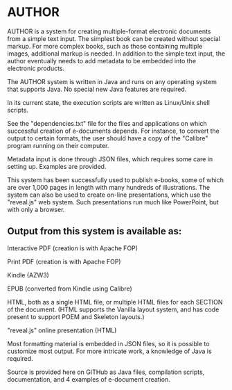 # AUTHOR
AUTHOR is a system for creating multiple-format electronic documents from a simple text input. The simplest book can be created without special markup. For more complex books, such as those containing multiple images, additional markup is needed. In addition to the simple text input, the author eventually needs to add metadata to be embedded into the electronic products.

The AUTHOR system is written in Java and runs on any operating system that supports Java. No special new
Java features are required.

In its current state, the execution scripts are written as Linux/Unix shell scripts.

See the "dependencies.txt" file for the files and applications on which successful
creation of e-documents depends. For instance, to convert the output to certain formats, 
the user should have a copy of the "Calibre" program running on their computer.

Metadata input is done through JSON files, which requires some care in setting up. Examples
are provided.

This system has been successfully used to publish e-books, some of which are over 1,000 pages
in length with many hundreds of illustrations. The system can also be used to create
on-line presentations, which use the "reveal.js" web system. Such presentations run much
like PowerPoint, but with only a browser. 

## Output from this system is available as:

Interactive PDF (creation is with Apache FOP)

Print PDF (creation is with Apache FOP)

Kindle (AZW3)

EPUB (converted from Kindle using Calibre)

HTML, both as a single HTML file, or multiple HTML files for each SECTION
       of the document. (HTML supports the Vanilla layout system, and
       has code present to support POEM and Skeleton layouts.)

"reveal.js" online presentation (HTML)


Most formatting material is embedded in JSON files, so it is possible to
customize most output. For more intricate work, a knowledge of Java is
required.

Source is provided here on GITHub as Java files, compilation scripts,
documentation, and 4 examples of e-document creation.
